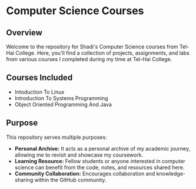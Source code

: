 # Computer Science Courses

## Overview
Welcome to the repository for Shadi's Computer Science courses from Tel-Hai College. Here, you'll find a collection of projects, assignments, and labs from various courses I completed during my time at Tel-Hai College.

## Courses Included
- Intoduction To Linux
- Introduction To Systems Programming
- Object Oriented Programming And Java

## Purpose
This repository serves multiple purposes:
- **Personal Archive:** It acts as a personal archive of my academic journey, allowing me to revisit and showcase my coursework.
- **Learning Resource:** Fellow students or anyone interested in computer science can benefit from the code, notes, and resources shared here.
- **Community Collaboration:** Encourages collaboration and knowledge-sharing within the GitHub community.
